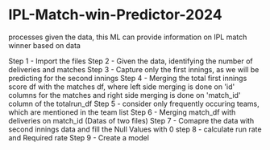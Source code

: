# IPL-Match-win-Predictor-2024
processes given the data, this ML can provide information on IPL match winner based on data

Step 1 - Import the files
Step 2 - Given the data, identifying the number of deliveries and matches
Step 3 - Capture only the first innings, as we will be predicting for the second innings
Step 4 - Merging the total first innings score df with the matches df, where left side merging is done on 'id' columns for the matches and right side merging is done on 'match_id' column of the totalrun_df
Step 5 - consider only frequently occuring teams, which are mentioned in the team list
Step 6 - Merging match_df with deliveries on match_id (Datas of two files)
Step 7 - Comapre the data with second innings data and fill the Null Values with 0
step 8 - calculate run rate and Required rate
Step 9 - Create a model
